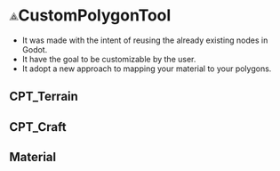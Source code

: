 # ![icon](addons/custom_polygon_tool/icons/cpt_icon.png)CustomPolygonTool
- It was made with the intent of reusing the already existing nodes in Godot.
- It have the goal to be customizable by the user.
- It adopt a new approach to mapping your material to your polygons.
## CPT_Terrain
## CPT_Craft
## Material
